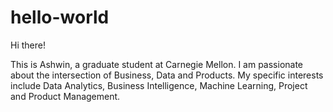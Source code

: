 # hello-world

Hi there!

This is Ashwin, a graduate student at Carnegie Mellon. I am passionate about the intersection of Business, Data and Products. 
My specific interests include Data Analytics, Business Intelligence, Machine Learning, Project and Product Management.
